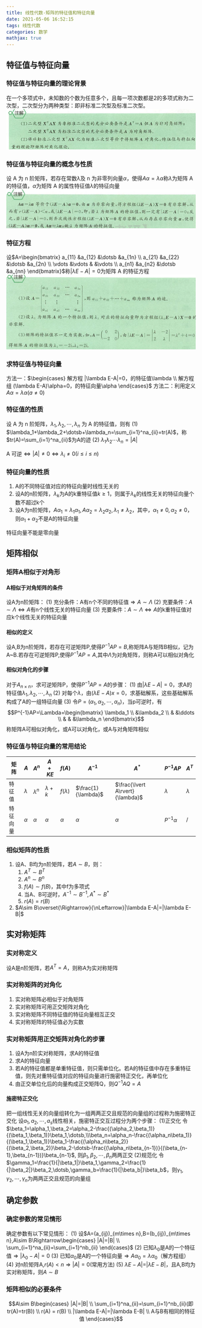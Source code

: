 ```yaml
---
title: 线性代数-矩阵的特征值和特征向量
date: 2021-05-06 16:52:15
tags: 线性代数
categories: 数学
mathjax: true
---
```


## 特征值与特征向量

### 特征值与特征向量的理论背景

在一个多项式中，未知数的个数为任意多个，且每一项次数都是2的多项式称为二次型，二次型分为两种类型：即非标准二次型及标准二次型。
![图片](线性代数-矩阵的特征值和特征向量/背景.png)

### 特征值与特征向量的概念与性质

设 A 为 n 阶矩阵，若存在常数$\lambda$及 n 为非零列向量$\alpha$，使得$A\alpha=\lambda\alpha$称$\lambda$为矩阵 A 的特征值，$\alpha$为矩阵 A 的属性特征值$\lambda$的特征向量
![图片](线性代数-矩阵的特征值和特征向量/特征值.png)

### 特征方程

设$A=\begin{bmatrix}
    a_{11} &a_{12} &\dotsb &a_{1n} \\
    a_{21} &a_{22} &\dotsb &a_{2n} \\
    \vdots &\vdots & &\vdots \\
    a_{n1} &a_{n2} &\dotsb &a_{nn}
\end{bmatrix}$称$|\lambda E-A|=0$为矩阵 A 的特征方程
![图片](线性代数-矩阵的特征值和特征向量/特征方程.png)

### 求特征值与特征向量

方法一：$\begin{cases}
    解方程 |\lambda E-A|=0，的特征值\lambda \\
    解方程组 (\lambda E-A)\alpha=0，的特征向量\alpha
\end{cases}$
方法二：利用定义$A\alpha=\lambda\alpha(a\ne0)$

### 特征值的性质

设 A 为 n 阶矩阵，$\lambda_1,\lambda_2,\dotsb,\lambda_n$ 为 A 的特征值，则有
(1) $\lambda_1+\lambda_2+\dotsb+\lambda_n=\sum_{i=1}^na_{ii}=tr(A)$，称$tr(A)=\sum_{i=1}^na_{ii}$为A的迹
(2) $\lambda_1\lambda_2\dotsb\lambda_n=|A|$

A 可逆$\Leftrightarrow|A|\ne0\Leftrightarrow\lambda_i\ne0(i\le i\le n)$

### 特征向量的性质

1. A的不同特征值对应的特征向量时线性无关的
2. 设A的n阶矩阵，$\lambda_k$为A的k重特征值$k\ge1$，则属于$\lambda_k$的线性无关的特征向量个数不超过k个
3. 设A为n阶矩阵，$A\alpha_1=\lambda_1\alpha_1,A\alpha_2=\lambda_2\alpha_2,\lambda_1\ne\lambda_2$，其中，$\alpha_1\ne0,\alpha_2\ne0$，则$\alpha_1+\alpha_2$不是A的特征向量

特征向量不能是零向量

## 矩阵相似

### 矩阵A相似于对角形

#### A相似于对角矩阵的条件

设A为n阶矩阵：
(1) 充分条件：A有n个不同的特征值$\Rightarrow A\sim\Lambda$
(2) 充要条件：$A\sim\Lambda\Leftrightarrow A$有n个线性无关的特征向量
(3) 充要条件：$A\sim\Lambda\Leftrightarrow A$的k重特征值对应k个线性无关的特征向量

#### 相似的定义

设A,B为n阶矩阵，若存在可逆矩阵P,使得$P^{-1}AP=B$,称矩阵A与矩阵B相似，记为A~B.若存在可逆矩阵P,使得$P^{-1}AP=A$,其中$\Lambda$为对角矩阵，则称A可以相似对角化

#### 相似对角化的步骤

对于$A_{n\times n}$，求可逆矩阵P，使得$P^{-1}AP=A$的步骤：
(1) 由$|\lambda E-A|=0$，求A的特征值$\lambda_1,\lambda_2,\dotsb,\lambda_n$
(2) 对每个$\lambda$，由$(\lambda E-A)x=0$，求基础解系，这些基础解系构成了A的一组特征向量
(3) 令$P=(\alpha_1,\alpha_2,\dotsb,\alpha_n)$，当p可逆时，有
$$P^{-1}AP=\Lambda=\begin{bmatrix}
    \lambda_1 \\
    &\lambda_2 \\
    & &\ddots \\
    & & &\lambda_n
\end{bmatrix}$$
称矩阵A可相似对角化，或A可以对角化，或A与对角矩阵相似

### 特征值与特征向量的常用结论

|矩阵|$A$|$A^n$|$A+KE$|$f(A)$|$A^{-1}$|$A^*$|$P^{-1}AP$|$A^T$
|----|----|---|--|--|--|--|--|--|
|特征值|$\lambda$|$\lambda^n$|$\lambda+k$|$f(\lambda)$|$\frac{1}{\lambda}$|$\frac{\lvert A\rvert}{\lambda}$|$\lambda$|$\lambda$|
|特征向量|$\alpha$|$\alpha$|$\alpha$|$\alpha$|$\alpha$|$\alpha$|$P^{-1}\alpha$|/|

### 相似矩阵的性质

1. 设A、B均为n阶矩阵，若$A\sim B$，则：
   1. $A^T\sim B^T$
   2. $A^n\sim B^n$
   3. $f(A)\sim f(B)$，其中f为多项式
   4. 当A、B可逆时，$A^{-1}\sim B^{-1},A^*\sim B^*$
   5. $r(A)=r(B)$
2. $A\sim B\overset{\Rightarrow}{\nLeftarrow}|\lambda E-A|=|\lambda E-B|$

## 实对称矩阵

### 实对称定义

设A是n阶矩阵，若$A^T=A$，则称A为实对称矩阵

### 实对称矩阵的对角化

1. 实对称矩阵必相似于对角矩阵
2. 实对称矩阵可用正交矩阵对角化
3. 实对称矩阵不同特征值的特征向量相互正交
4. 实对称矩阵的特征值必为实数

### 实对称矩阵用正交矩阵对角化的步骤

1. 设A为n阶实对称矩阵，求A的特征值
2. 求A的特征向量
3. 若A的特征值都是单重特征值，则只需单位化。若A的特征值中存在多重特征值，则先对重特征值对应的特征向量进行施密特正交化，再单位化
4. 由正交单位化后的向量构成正交矩阵Q，则$Q^{-1}AQ=A$

#### 施密特正交化

把一组线性无关的向量组转化为一组两两正交且规范的向量组的过程称为施密特正交化
设$a_1,a_2,\dotsb,a_s$线性相关，施密特正交互过程分为两个步骤：
(1)正交化
令$\beta_1=\alpha_1,\beta_2=\alpha_2-\frac{(\alpha_2,\beta_1)}{(\beta_1,\beta_1)}\beta_1,\dotsb,\\\beta_n=\alpha_n-\frac{(\alpha_n\beta_1)}{(\beta_1,\beta_1)}\beta_1-\frac{(\alpha_n\beta_2)}{(\beta_2,\beta_2)}\beta_2-\dotsb-\frac{(\alpha_n\beta_{n-1})}{(\beta_{n-1},\beta_{n-1})}\beta_{n-1}$,
则$\beta_1,\beta_2,\dotsb,\beta_n$两两正交
(2)规范化
令$\gamma_1=\frac{1}{|\beta_1|}\beta_1,\gamma_2=\frac{1}{|\beta_2|}\beta_2,\dotsb,\gamma_b=\frac{1}{|\beta_b|}\beta_b$，则$\gamma_1,\gamma_2,\dotsb,\gamma_n$为两两正交且规范的向量组

## 确定参数

### 确定参数的常见情形

确定参数有以下常见情形：
(1) 设$A=(a_{ij})_{m\times n},B=(b_{ij})_{m\times n},A\sim B\Rightarrow\begin{cases}
    |A|=|B| \\
    \sum_{i=1}^na_{ii}=\sum_{i=1}^nb_{ii}
\end{cases}$
(2) 已知$\lambda_0$是A的一个特征值$\Rightarrow|\lambda_0 -A|=0$
(3) 已知$\alpha_0$是A的一个特征向量$\Rightarrow A\alpha_0=\lambda\alpha_0$（解方程组）
(4) 对n阶矩阵A,$r(A)<n\Rightarrow|A|=0$(常用方法)
(5) $\lambda E-A|=|\lambda E-B|$，且A,B均为实对称矩阵，则$A\sim B$

### 矩阵相似的必要条件

$$A\sim B\begin{cases}
    |A|=|B| \\
    \sum_{i=1}^na_{ii}=\sum_{i=1}^nb_{ii}(即tr(A)=tr(B)) \\
    r(A) = r(B) \\
    |\lambda E-A|=|\lambda E-B| \\
    A与B有相同的特征值
\end{cases}$$
